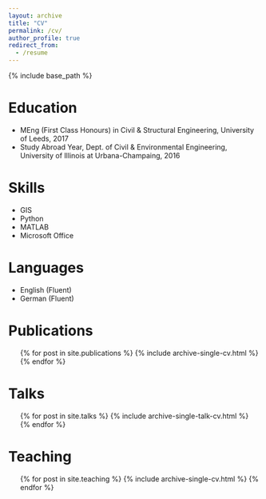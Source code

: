 ```yaml
---
layout: archive
title: "CV"
permalink: /cv/
author_profile: true
redirect_from:
  - /resume
---
```


{% include base_path %}

Education
======
* MEng (First Class Honours) in Civil & Structural Engineering, University of Leeds, 2017
* Study Abroad Year, Dept. of Civil & Environmental Engineering, University of Illinois at Urbana-Champaing, 2016 
  
Skills
======
* GIS
* Python
* MATLAB
* Microsoft Office

Languages
======
* English (Fluent)
* German (Fluent)

Publications
======
  <ul>{% for post in site.publications %}
    {% include archive-single-cv.html %}
  {% endfor %}</ul>
  
Talks
======
  <ul>{% for post in site.talks %}
    {% include archive-single-talk-cv.html %}
  {% endfor %}</ul>
  
Teaching
======
  <ul>{% for post in site.teaching %}
    {% include archive-single-cv.html %}
  {% endfor %}</ul>
  
